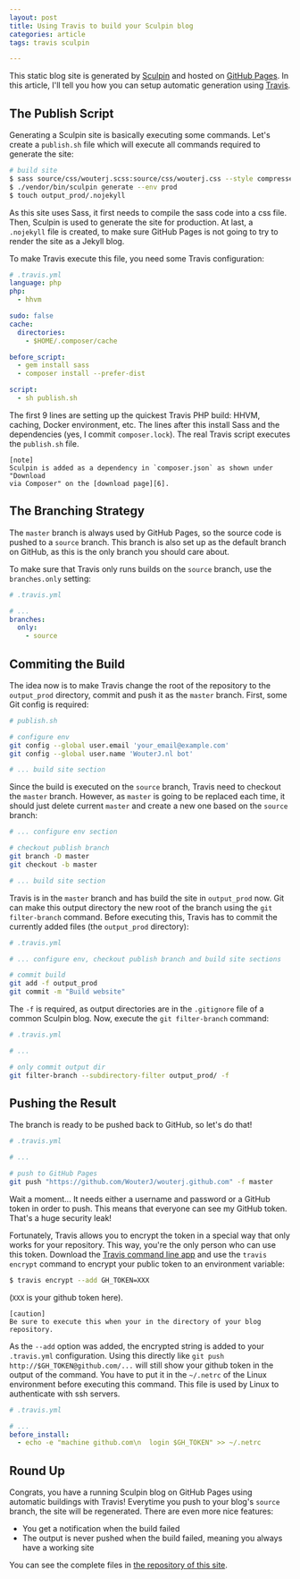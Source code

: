 ```yaml
---
layout: post
title: Using Travis to build your Sculpin blog
categories: article
tags: travis sculpin

---
```

This static blog site is generated by [Sculpin][1] and hosted on
[GitHub Pages][2]. In this article, I'll tell you how you can setup automatic
generation using [Travis][3].

## The Publish Script

Generating a Sculpin site is basically executing some commands. Let's create a
`publish.sh` file which will execute all commands required to generate the
site:

```bash
# build site
$ sass source/css/wouterj.scss:source/css/wouterj.css --style compressed --no-cache
$ ./vendor/bin/sculpin generate --env prod
$ touch output_prod/.nojekyll
```

As this site uses Sass, it first needs to compile the sass code into a css
file. Then, Sculpin is used to generate the site for production. At last, a
`.nojekyll` file is created, to make sure GitHub Pages is not going to try to
render the site as a Jekyll blog.

To make Travis execute this file, you need some Travis configuration:

```yaml
# .travis.yml
language: php
php:
  - hhvm

sudo: false
cache:
  directories:
    - $HOME/.composer/cache

before_script:
  - gem install sass
  - composer install --prefer-dist

script:
  - sh publish.sh
```

The first 9 lines are setting up the quickest Travis PHP build: HHVM, caching,
Docker environment, etc. The lines after this install Sass and the dependencies
(yes, I commit `composer.lock`). The real Travis script executes the `publish.sh`
file.

    [note]
    Sculpin is added as a dependency in `composer.json` as shown under "Download
    via Composer" on the [download page][6].

## The Branching Strategy

The `master` branch is always used by GitHub Pages, so the source code is
pushed to a `source` branch. This branch is also set up as the default branch
on GitHub, as this is the only branch you should care about.

To make sure that Travis only runs builds on the `source` branch, use the
`branches.only` setting:

```yaml
# .travis.yml

# ...
branches:
  only:
    - source
```

## Commiting the Build

The idea now is to make Travis change the root of the repository to the
`output_prod` directory, commit and push it as the `master` branch. First, some
Git config is required:

```bash
# publish.sh

# configure env
git config --global user.email 'your_email@example.com'
git config --global user.name 'WouterJ.nl bot'

# ... build site section
```

Since the build is executed on the `source` branch, Travis need to checkout the
`master` branch. However, as `master` is going to be replaced each time, it should
just delete current `master` and create a new one based on the `source` branch:

```bash
# ... configure env section

# checkout publish branch
git branch -D master
git checkout -b master

# ... build site section
```

Travis is in the `master` branch and has build the site in `output_prod` now.
Git can make this output directory the new root of the branch using the `git
filter-branch` command. Before executing this, Travis has to commit the
currently added files (the `output_prod` directory):

```bash
# .travis.yml

# ... configure env, checkout publish branch and build site sections

# commit build
git add -f output_prod
git commit -m "Build website"
```

The `-f` is required, as output directories are in the `.gitignore` file of
a common Sculpin blog. Now, execute the `git filter-branch` command:

```bash
# .travis.yml

# ...

# only commit output dir
git filter-branch --subdirectory-filter output_prod/ -f
```

## Pushing the Result

The branch is ready to be pushed back to GitHub, so let's do that!

```bash
# .travis.yml

# ...

# push to GitHub Pages
git push "https://github.com/WouterJ/wouterj.github.com" -f master
```

Wait a moment... It needs either a username and password or a GitHub token in
order to push. This means that everyone can see my GitHub token. That's a huge
security leak!

Fortunately, Travis allows you to encrypt the token in a special way that only
works for your repository. This way, you're the only person who can use this
token. Download the [Travis command line app][5] and use the `travis encrypt`
command to encrypt your public token to an environment variable:

```bash
$ travis encrypt --add GH_TOKEN=XXX
```

(`XXX` is your github token here).

    [caution]
    Be sure to execute this when your in the directory of your blog repository.

As the `--add` option was added, the encrypted string is added to your
`.travis.yml` configuration. Using this directly like
`git push http://$GH_TOKEN@github.com/...` will still show your github token in
the output of the command. You have to put it in the `~/.netrc` of the Linux
environment before executing this command. This file is used by Linux to
authenticate with ssh servers.

```yaml
# .travis.yml

# ...
before_install:
  - echo -e "machine github.com\n  login $GH_TOKEN" >> ~/.netrc
```

## Round Up

Congrats, you have a running Sculpin blog on GitHub Pages using automatic
buildings with Travis! Everytime you push to your blog's `source` branch, the
site will be regenerated. There are even more nice features:

* You get a notification when the build failed
* The output is never pushed when the build failed, meaning you always have a
  working site

You can see the complete files in [the repository of this site][7].

 [1]: http://sculpin.io/
 [2]: https://pages.github.com/
 [3]: https://travis-ci.org/
 [4]: http://jekyllrb.com/
 [5]: https://github.com/travis-ci/travis.rb
 [6]: https://sculpin.io/download/
 [7]: https://github.com/WouterJ/wouterj.github.com

